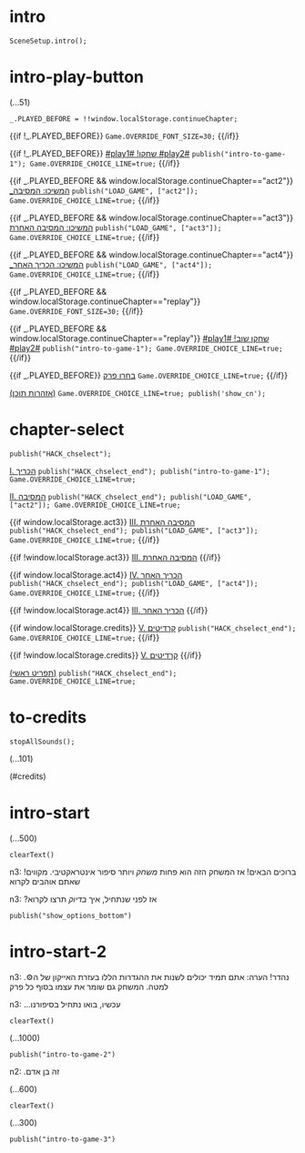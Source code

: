 # intro

`SceneSetup.intro();`

# intro-play-button

(...51)

```
_.PLAYED_BEFORE = !!window.localStorage.continueChapter;
```

{{if !_.PLAYED_BEFORE}}
`Game.OVERRIDE_FONT_SIZE=30;`
{{/if}}

{{if !_.PLAYED_BEFORE}}
[#play1# !שחקו #play2#](#intro-start) `publish("intro-to-game-1"); Game.OVERRIDE_CHOICE_LINE=true;`
{{/if}}

{{if _.PLAYED_BEFORE && window.localStorage.continueChapter=="act2"}}
[_המשיכו: המסיבה](#act2) `publish("LOAD_GAME", ["act2"]); Game.OVERRIDE_CHOICE_LINE=true;`
{{/if}}

{{if _.PLAYED_BEFORE && window.localStorage.continueChapter=="act3"}}
[המשיכו: המסיבה האחרת](#act3) `publish("LOAD_GAME", ["act3"]); Game.OVERRIDE_CHOICE_LINE=true;`
{{/if}}

{{if _.PLAYED_BEFORE && window.localStorage.continueChapter=="act4"}}
[_המשיכו: הכריך האחר](#act4) `publish("LOAD_GAME", ["act4"]); Game.OVERRIDE_CHOICE_LINE=true;`
{{/if}}

{{if _.PLAYED_BEFORE && window.localStorage.continueChapter=="replay"}}
`Game.OVERRIDE_FONT_SIZE=30;`
{{/if}}

{{if _.PLAYED_BEFORE && window.localStorage.continueChapter=="replay"}}
[#play1# !שחקו שוב #play2#](#intro-start) `publish("intro-to-game-1"); Game.OVERRIDE_CHOICE_LINE=true;`
{{/if}}

{{if _.PLAYED_BEFORE}}
[בחרו פרק](#chapter-select) `Game.OVERRIDE_CHOICE_LINE=true;`
{{/if}}

[(אזהרות תוכן)](#intro-play-button) `Game.OVERRIDE_CHOICE_LINE=true; publish('show_cn');`

# chapter-select

`publish("HACK_chselect");`

[I. הכריך](#intro-start) `publish("HACK_chselect_end"); publish("intro-to-game-1"); Game.OVERRIDE_CHOICE_LINE=true;`

[II. המסיבה](#act2) `publish("HACK_chselect_end"); publish("LOAD_GAME", ["act2"]); Game.OVERRIDE_CHOICE_LINE=true;`

{{if window.localStorage.act3}}
[III. המסיבה האחרת](#act3) `publish("HACK_chselect_end"); publish("LOAD_GAME", ["act3"]); Game.OVERRIDE_CHOICE_LINE=true;`
{{/if}}

{{if !window.localStorage.act3}}
[III. המסיבה האחרת]()
{{/if}}

{{if window.localStorage.act4}}
[IV. הכריך האחר](#act4) `publish("HACK_chselect_end"); publish("LOAD_GAME", ["act4"]); Game.OVERRIDE_CHOICE_LINE=true;`
{{/if}}

{{if !window.localStorage.act4}}
[III. הכריך האחר]()
{{/if}}

{{if window.localStorage.credits}}
[V. קרדיטים](#to-credits) `publish("HACK_chselect_end"); Game.OVERRIDE_CHOICE_LINE=true;`
{{/if}}

{{if !window.localStorage.credits}}
[V. קרדיטים]()
{{/if}}

[(תפריט ראשי)](#intro-play-button) `publish("HACK_chselect_end"); Game.OVERRIDE_CHOICE_LINE=true;`

# to-credits

`stopAllSounds();`

(...101)

(#credits)

# intro-start

(...500)

`clearText()`

n3: !ברוכים הבאים! אז המשחק הזה הוא פחות *משחק* ויותר סיפור אינטראקטיבי. מקווים שאתם אוהבים לקרוא

n3: ?אז לפני שנתחיל, איך *בדיוק* תרצו לקרוא

`publish("show_options_bottom")`

# intro-start-2

 n3: .נהדר! הערה: אתם תמיד יכולים לשנות את ההגדרות הללו בעזרת האייקון של ה⚙ למטה. המשחק גם שומר את עצמו בסוף כל פרק

n3: ...עכשיו, בואו נתחיל בסיפורנו

`clearText()`

(...1000)

`publish("intro-to-game-2")`

n2: .זה בן אדם

(...600)

`clearText()`

(...300)

`publish("intro-to-game-3")`
